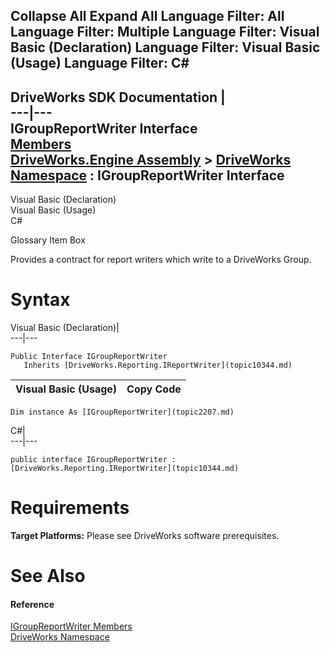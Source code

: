Collapse All Expand All Language Filter: All  Language Filter: Multiple  Language Filter: Visual Basic (Declaration) Language Filter: Visual Basic (Usage) Language Filter: C#  
---  
DriveWorks SDK Documentation  |   
---|---  
IGroupReportWriter Interface   
[Members](topic2208.md)   
[DriveWorks.Engine Assembly](topic2156.md) > [DriveWorks Namespace](topic2159.md) : IGroupReportWriter Interface  
---  
  
Visual Basic (Declaration)    
Visual Basic (Usage)    
C# 

Glossary Item Box

Provides a contract for report writers which write to a DriveWorks Group. 

# Syntax

Visual Basic (Declaration)|   
---|---  
      
    
    Public Interface IGroupReportWriter 
       Inherits [DriveWorks.Reporting.IReportWriter](topic10344.md)   
  
Visual Basic (Usage)| Copy Code  
---|---  
      
    
    Dim instance As [IGroupReportWriter](topic2207.md)  
  
C#|   
---|---  
      
    
    public interface IGroupReportWriter : [DriveWorks.Reporting.IReportWriter](topic10344.md)    
  
# Requirements

**Target Platforms:** Please see DriveWorks software prerequisites.

# See Also

#### Reference

[IGroupReportWriter Members](topic2208.md)   
[DriveWorks Namespace](topic2159.md)


